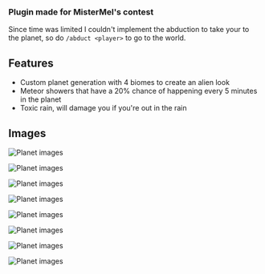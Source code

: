 ### Plugin made for MisterMel's contest
Since time was limited I couldn't implement the abduction to take your to the planet, so do `/abduct <player>` to go to the world.
## Features
* Custom planet generation with 4 biomes to create an alien look
* Meteor showers that have a 20% chance of happening every 5 minutes in the planet
* Toxic rain, will damage you if you're out in the rain

## Images
![Planet images](https://i.imgur.com/6UJUvRY.png)

![Planet images](https://i.imgur.com/Ja47Kre.png)

![Planet images](https://i.imgur.com/Pbz6M7i.png)

![Planet images](https://i.imgur.com/FF4LbWF.png)

![Planet images](https://i.imgur.com/8byKcZg.png)

![Planet images](https://i.imgur.com/yIWTS54.png)

![Planet images](https://i.imgur.com/N1Hx7ub.png)

![Planet images](https://i.imgur.com/kv45LgR.png)

